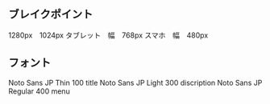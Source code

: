 ## ブレイクポイント

1280px　1024px
タブレット　幅　768px
スマホ　幅　480px

## フォント

Noto Sans JP Thin 100 title
Noto Sans JP Light 300 discription
Noto Sans JP Regular 400 menu
